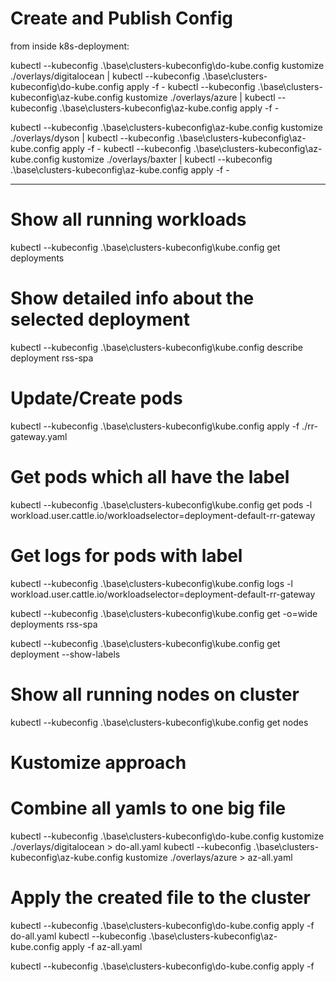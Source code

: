 # Create and Publish Config

from inside k8s-deployment:

kubectl --kubeconfig .\base\clusters-kubeconfig\do-kube.config kustomize ./overlays/digitalocean | kubectl --kubeconfig .\base\clusters-kubeconfig\do-kube.config apply -f -
kubectl --kubeconfig .\base\clusters-kubeconfig\az-kube.config kustomize ./overlays/azure | kubectl --kubeconfig .\base\clusters-kubeconfig\az-kube.config apply -f -

kubectl --kubeconfig .\base\clusters-kubeconfig\az-kube.config kustomize ./overlays/dyson | kubectl --kubeconfig .\base\clusters-kubeconfig\az-kube.config apply -f -
kubectl --kubeconfig .\base\clusters-kubeconfig\az-kube.config kustomize ./overlays/baxter | kubectl --kubeconfig .\base\clusters-kubeconfig\az-kube.config apply -f -

___________________________________________________________________________________________________________________________________________________________________


# Show all running workloads
kubectl --kubeconfig .\base\clusters-kubeconfig\kube.config get deployments

# Show detailed info about the selected deployment
kubectl --kubeconfig .\base\clusters-kubeconfig\kube.config describe deployment rss-spa

# Update/Create pods
kubectl --kubeconfig .\base\clusters-kubeconfig\kube.config apply -f ./rr-gateway.yaml

# Get pods which all have the label
kubectl --kubeconfig .\base\clusters-kubeconfig\kube.config get pods -l workload.user.cattle.io/workloadselector=deployment-default-rr-gateway

# Get logs for pods with label
kubectl --kubeconfig .\base\clusters-kubeconfig\kube.config logs -l workload.user.cattle.io/workloadselector=deployment-default-rr-gateway

kubectl --kubeconfig .\base\clusters-kubeconfig\kube.config get -o=wide deployments rss-spa

kubectl --kubeconfig .\base\clusters-kubeconfig\kube.config get deployment --show-labels

# Show all running nodes on cluster
kubectl --kubeconfig .\base\clusters-kubeconfig\kube.config get nodes

# Kustomize approach

# Combine all yamls to one big file 
kubectl --kubeconfig .\base\clusters-kubeconfig\do-kube.config kustomize ./overlays/digitalocean > do-all.yaml
kubectl --kubeconfig .\base\clusters-kubeconfig\az-kube.config kustomize ./overlays/azure > az-all.yaml

# Apply the created file to the cluster
kubectl --kubeconfig .\base\clusters-kubeconfig\do-kube.config apply -f do-all.yaml
kubectl --kubeconfig .\base\clusters-kubeconfig\az-kube.config apply -f az-all.yaml

kubectl --kubeconfig .\base\clusters-kubeconfig\do-kube.config apply -f 
